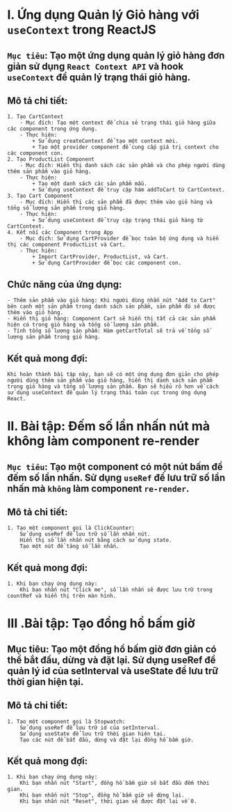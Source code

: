 # I. Ứng dụng Quản lý Giỏ hàng với `useContext` trong ReactJS

## `Mục tiêu`: Tạo một ứng dụng quản lý giỏ hàng đơn giản sử dụng `React Context API` và hook `useContext` để quản lý trạng thái giỏ hàng.

## Mô tả chi tiết:
	1. Tạo CartContext
		- Mục đích: Tạo một context để chia sẻ trạng thái giỏ hàng giữa các component trong ứng dụng.
		- Thực hiện:
			+ Sử dụng createContext để tạo một context mới.
			+ Tạo một provider component để cung cấp giá trị context cho các component con.
	2. Tạo ProductList Component
		- Mục đích: Hiển thị danh sách các sản phẩm và cho phép người dùng thêm sản phẩm vào giỏ hàng.
		- Thực hiện:
			+ Tạo một danh sách các sản phẩm mẫu.
			+ Sử dụng useContext để truy cập hàm addToCart từ CartContext.
	3. Tạo Cart Component
		- Mục đích: Hiển thị các sản phẩm đã được thêm vào giỏ hàng và tổng số lượng sản phẩm trong giỏ hàng.
		- Thực hiện:	
			+ Sử dụng useContext để truy cập trạng thái giỏ hàng từ CartContext.
	4. Kết nối các Component trong App
		- Mục đích: Sử dụng CartProvider để bọc toàn bộ ứng dụng và hiển thị các component ProductList và Cart.
		- Thực hiện:
			+ Import CartProvider, ProductList, và Cart.
			+ Sử dụng CartProvider để bọc các component con.
## Chức năng của ứng dụng:
	- Thêm sản phẩm vào giỏ hàng: Khi người dùng nhấn nút "Add to Cart" bên cạnh một sản phẩm trong danh sách sản phẩm, sản phẩm đó sẽ được thêm vào giỏ hàng.
	- Hiển thị giỏ hàng: Component Cart sẽ hiển thị tất cả các sản phẩm hiện có trong giỏ hàng và tổng số lượng sản phẩm.
	- Tính tổng số lượng sản phẩm: Hàm getCartTotal sẽ trả về tổng số lượng sản phẩm trong giỏ hàng.
## Kết quả mong đợi:
	Khi hoàn thành bài tập này, bạn sẽ có một ứng dụng đơn giản cho phép người dùng thêm sản phẩm vào giỏ hàng, hiển thị danh sách sản phẩm trong giỏ hàng và tổng số lượng sản phẩm. Bạn sẽ hiểu rõ hơn về cách sử dụng useContext để quản lý trạng thái toàn cục trong ứng dụng React.

# II. Bài tập: Đếm số lần nhấn nút mà không làm component re-render
## `Mục tiêu`: Tạo một component có một nút bấm để đếm số lần nhấn. Sử dụng `useRef` để lưu trữ số lần nhấn mà `không` làm component `re-render`.

## Mô tả chi tiết:
	1. Tạo một component gọi là ClickCounter:
		Sử dụng useRef để lưu trữ số lần nhấn nút.
		Hiển thị số lần nhấn nút bằng cách sử dụng state.
		Tạo một nút để tăng số lần nhấn.
## Kết quả mong đợi:
	1. Khi bạn chạy ứng dụng này:
		Khi bạn nhấn nút "Click me", số lần nhấn sẽ được lưu trữ trong countRef và hiển thị trên màn hình.

# III .Bài tập: Tạo đồng hồ bấm giờ
## Mục tiêu: Tạo một đồng hồ bấm giờ đơn giản có thể bắt đầu, dừng và đặt lại. Sử dụng useRef để quản lý id của setInterval và useState để lưu trữ thời gian hiện tại.
## Mô tả chi tiết:
	1. Tạo một component gọi là Stopwatch:
		Sử dụng useRef để lưu trữ id của setInterval.
		Sử dụng useState để lưu trữ thời gian hiện tại.
		Tạo các nút để bắt đầu, dừng và đặt lại đồng hồ bấm giờ.
## Kết quả mong đợi:
	1. Khi bạn chạy ứng dụng này:
		Khi bạn nhấn nút "Start", đồng hồ bấm giờ sẽ bắt đầu đếm thời gian.
		Khi bạn nhấn nút "Stop", đồng hồ bấm giờ sẽ dừng lại.
		Khi bạn nhấn nút "Reset", thời gian sẽ được đặt lại về 0.